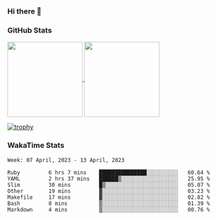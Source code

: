 ### Hi there 👋

### GitHub Stats

<a href="https://github.com/anuraghazra/github-readme-stats">
  <img align="center" height="170px" src="https://github-readme-stats.vercel.app/api/top-langs/?username=tksfjt1024&layout=compact&count_private=true&show_icons=true&show_icons=true&theme=graywhite" />
</a>
<a href="https://github.com/anuraghazra/github-readme-stats">
  <img align="center" height="170px" src="https://github-readme-stats.vercel.app/api?username=tksfjt1024&count_private=true&show_icons=true&show_icons=true&theme=graywhite" />
</a>

[![trophy](https://github-profile-trophy.vercel.app/?username=tksfjt1024)](https://github.com/ryo-ma/github-profile-trophy)

### WakaTime Stats

<!--START_SECTION:waka-->
```text
Week: 07 April, 2023 - 13 April, 2023

Ruby         6 hrs 7 mins    ███████████████░░░░░░░░░░   60.64 % 
YAML         2 hrs 37 mins   ██████▒░░░░░░░░░░░░░░░░░░   25.95 % 
Slim         30 mins         █▒░░░░░░░░░░░░░░░░░░░░░░░   05.07 % 
Other        19 mins         ▓░░░░░░░░░░░░░░░░░░░░░░░░   03.23 % 
Makefile     17 mins         ▓░░░░░░░░░░░░░░░░░░░░░░░░   02.82 % 
Bash         8 mins          ▒░░░░░░░░░░░░░░░░░░░░░░░░   01.39 % 
Markdown     4 mins          ▒░░░░░░░░░░░░░░░░░░░░░░░░   00.76 % 
```
<!--END_SECTION:waka-->
